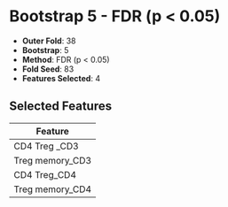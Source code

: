 # Bootstrap 5 - FDR (p < 0.05)

- **Outer Fold**: 38
- **Bootstrap**: 5
- **Method**: FDR (p < 0.05)
- **Fold Seed**: 83
- **Features Selected**: 4

## Selected Features

| Feature |
|---------|
| CD4 Treg _CD3 |
| Treg memory_CD3 |
| CD4 Treg_CD4 |
| Treg memory_CD4 |
